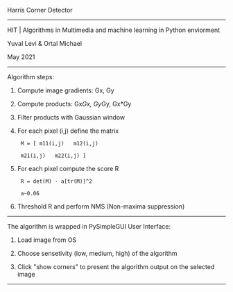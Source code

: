 Harris Corner Detector

--------------------------------------------------------------------------------------------------

HIT | Algorithms in Multimedia and machine learning in Python enviorment

Yuval Levi & Ortal Michael

May 2021

--------------------------------------------------------------------------------------------------

Algorithm steps:

1. Compute image gradients: Gx, Gy

2. Compute products: Gx*Gx, Gy*Gy, Gx*Gy

3. Filter products with Gaussian window

4. For each pixel (i,j) define the matrix 
  
        M = [ m11(i,j)   m12(i,j)
  
        m21(i,j)   m22(i,j) ]
        
5. For each pixel compute the score R
   
        R = det(M) - a[tr(M)]^2
   
        a~0.06
   
6. Threshold R and perform NMS (Non-maxima suppression)

--------------------------------------------------------------------------------------------------

The algorithm is wrapped in PySimpleGUI User Interface:

1. Load image from OS

2. Choose sensetivity (low, medium, high) of the algorithm

3. Click "show corners" to present the algorithm output on the selected image

--------------------------------------------------------------------------------------------------



